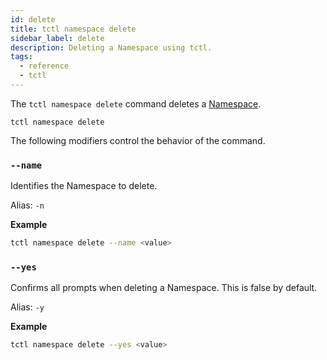 ```yaml
---
id: delete
title: tctl namespace delete
sidebar_label: delete
description: Deleting a Namespace using tctl.
tags:
  - reference
  - tctl
---
```


The `tctl namespace delete` command deletes a [Namespace](/concepts/what-is-a-namespace).

`tctl namespace delete`

The following modifiers control the behavior of the command.

### `--name`

Identifies the Namespace to delete.

Alias: `-n`

**Example**

```bash
tctl namespace delete --name <value>
```

### `--yes`

Confirms all prompts when deleting a Namespace.
This is false by default.

Alias: `-y`

**Example**

```bash
tctl namespace delete --yes <value>
```
